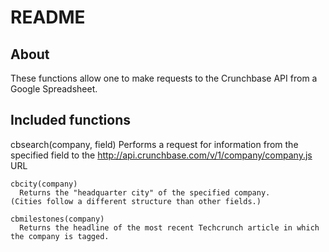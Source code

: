 README
======

About
----------------------

These functions allow one to make requests to the Crunchbase API from a Google Spreadsheet.

Included functions
---------------------------

  cbsearch(company, field)
    Performs a request for information from the specified field to the  http://api.crunchbase.com/v/1/company/company.js URL
      
	cbcity(company)
	  Returns the "headquarter city" of the specified company.
    (Cities follow a different structure than other fields.)
    	
   	cbmilestones(company)
	  Returns the headline of the most recent Techcrunch article in which the company is tagged.
	